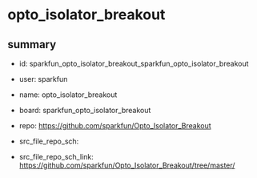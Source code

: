 # opto_isolator_breakout
 
## summary 
* id: sparkfun_opto_isolator_breakout_sparkfun_opto_isolator_breakout
* user: sparkfun
* name: opto_isolator_breakout
* board: sparkfun_opto_isolator_breakout
* repo: https://github.com/sparkfun/Opto_Isolator_Breakout



* src_file_repo_sch: 
* src_file_repo_sch_link: https://github.com/sparkfun/Opto_Isolator_Breakout/tree/master/






